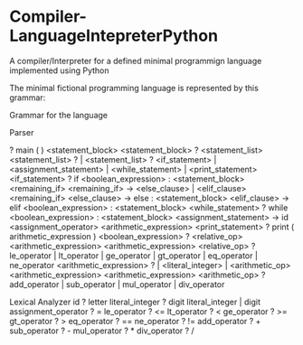 # Compiler-LanguageIntepreterPython
A compiler/Interpreter for a defined minimal programmign language implemented using Python 

The minimal fictional programming language is represented by this grammar:

Grammar for the language

Parser

<program> ? main ( ) <EOL> <statement_block>
<statement_block> ? <indent> <statement_list> <dedent>
<statement_list> ? <statement> | <statement> <statement_list>
<statement> ? <if_statement> | <assignment_statement> | <while_statement> | <print_statement>
<if_statement> ? if <boolean_expression> : <EOL> <statement_block> <remaining_if>
<remaining_if> -> <else_clause> | <elif_clause> <remaining_if>
<else_clause> ->  else : <EOL> <statement_block>
<elif_clause> -> elif <boolean_expression> : <EOL> <statement_block>
<while_statement> ? while <boolean_expression> : <EOL> <statement_block>
<assignment_statement> -> id <assignment_operator> <arithmetic_expression> <EOL>
<print_statement> ? print ( arithmetic_expression ) <EOL>
<boolean_expression> ? <relative_op> <arithmetic_expression> <arithmetic_expression>
<relative_op> ? le_operator | lt_operator | ge_operator | gt_operator | eq_operator | ne_operator
<arithmetic_expression> ? <id> | <literal_integer> | <arithmetic_op> <arithmetic_expression> <arithmetic_expression>
<arithmetic_op> ? add_operator | sub_operator | mul_operator | div_operator


Lexical Analyzer
id ? letter
literal_integer ? digit literal_integer | digit
assignment_operator ? =
le_operator ? <=
lt_operator ? <
ge_operator ? >=
gt_operator ? >
eq_operator ? ==
ne_operator ? !=
add_operator ? +
sub_operator ? -
mul_operator ? *
div_operator ? /
